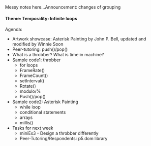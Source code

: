 Messy notes here...Announcement: changes of grouping

#### Theme: Temporality: Infinite loops

Agenda:
- Artwork showcase: Asterisk Painting by John P. Bell, updated and modified by Winnie Soon
- Peer-tutoring: push()/pop()
- What is a throbber? What is time in machine? 
- Sample code1: throbber
  - for loops
  - FrameRate()
  - FrameCount()
  - setInterval()
  - Rotate()
  - modulo/%
  - Push()/pop()
- Sample code2: Asterisk Painting
  - while loop
  - conditional statements
  - arrays
  - millis()
- Tasks for next week
  - miniEx3 - Design a throbber differently
  - Peer-Tutoring/Respondents: p5.dom library
